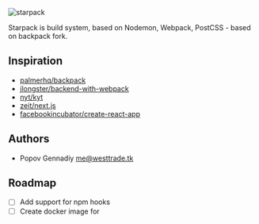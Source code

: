 ![starpack](https://cdn.rawgit.com/westtrade/starpack/b4a625d9/assets/logo.png)

Starpack is build system, based on Nodemon, Webpack, PostCSS - based on backpack fork.


## Inspiration
- [palmerhq/backpack](https://github.com/palmerhq/backpack)
- [jlongster/backend-with-webpack](https://github.com/jlongster/backend-with-webpack)
- [nyt/kyt](https://github.com/NYTimes/kyt)
- [zeit/next.js](https://github.com/zeit/next.js)
- [facebookincubator/create-react-app](https://github.com/facebookincubator/create-react-app)


## Authors

- Popov Gennadiy <me@westtrade.tk>


## Roadmap


- [ ] Add support for npm hooks
- [ ] Create docker image for
